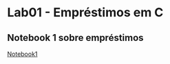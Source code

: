# Lab01 - Empréstimos em C

## Notebook 1 sobre empréstimos
[Notebook1](notebook/emprestimo01.ipynb)
